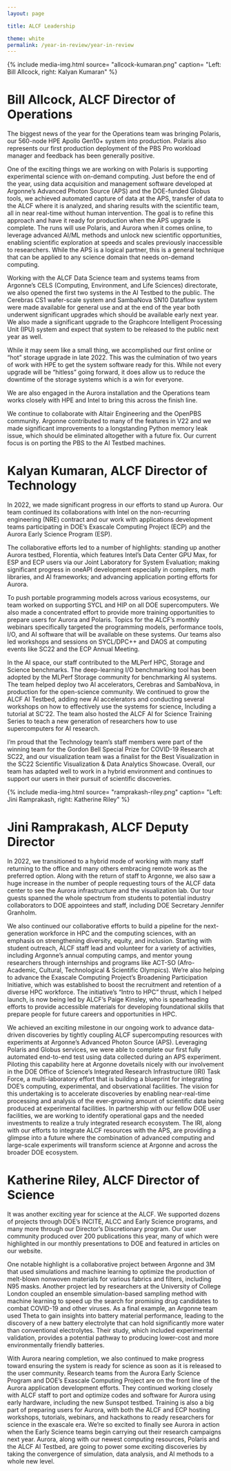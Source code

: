 ```yaml
---
layout: page

title: ALCF Leadership

theme: white
permalink: /year-in-review/year-in-review
---
```




{% include media-img.html
   source= "allcock-kumaran.png"
   caption= "Left: Bill Allcock, right: Kalyan Kumaran"
%}

# Bill Allcock, ALCF Director of Operations

The biggest news of the year for the Operations team was bringing Polaris, our 560-node HPE Apollo Gen10+ system into production. Polaris also represents our first production deployment of the PBS Pro workload manager and feedback has been generally positive.

One of the exciting things we are working on with Polaris is supporting experimental science with on-demand computing. Just before the end of the year, using data acquisition and management software developed at Argonne’s Advanced Photon Source (APS) and the DOE-funded Globus tools, we achieved automated capture of data at the APS, transfer of data to the ALCF where it is analyzed, and sharing results with the scientific team, all in near real-time without human intervention. The goal is to refine this approach and have it ready for production when the APS upgrade is complete. The runs will use Polaris, and Aurora when it comes online, to leverage advanced AI/ML methods and unlock new scientific opportunities, enabling scientific exploration at speeds and scales previously inaccessible to researchers.  While the APS is a logical partner, this is a general technique that can be applied to any science domain that needs on-demand computing.

Working with the ALCF Data Science team and systems teams from Argonne’s CELS (Computing, Environment, and Life Sciences) directorate, we also opened the first two systems in the AI Testbed to the public. The Cerebras CS1 wafer-scale system and SambaNova SN10 Dataflow system were made available for general use and at the end of the year both underwent significant upgrades which should be available early next year. We also made a significant upgrade to the Graphcore Intelligent Processing Unit (IPU) system and expect that system to be released to the public next year as well.

While it may seem like a small thing, we accomplished our first online or “hot” storage upgrade in late 2022. This was the culmination of two years of work with HPE to get the system software ready for this. While not every upgrade will be “hitless” going forward, it does allow us to reduce the downtime of the storage systems which is a win for everyone.

We are also engaged in the Aurora installation and the Operations team works closely with HPE and Intel to bring this across the finish line.

We continue to collaborate with Altair Engineering and the OpenPBS community. Argonne contributed to many of the features in V22 and we made significant improvements to a longstanding Python memory leak issue, which should be eliminated altogether with a future fix. Our current focus is on porting the PBS to the AI Testbed machines.



# Kalyan Kumaran, ALCF Director of Technology

In 2022, we made significant progress in our efforts to stand up Aurora. Our team continued its collaborations with Intel on the non-recurring engineering (NRE) contract and our work with applications development teams participating in DOE’s Exascale Computing Project (ECP) and the Aurora Early Science Program (ESP).

The collaborative efforts led to a number of highlights: standing up another Aurora testbed, Florentia, which features Intel’s Data Center GPU Max, for ESP and ECP users via our Joint Laboratory for System Evaluation; making significant progress in oneAPI development especially in compilers, math libraries, and AI frameworks; and advancing application porting efforts for Aurora.

To push portable programming models across various ecosystems, our team worked on supporting SYCL and HIP on all DOE supercomputers. We also made a concentrated effort to provide more training opportunities to prepare users for Aurora and Polaris. Topics for the ALCF’s monthly webinars specifically targeted the programming models, performance tools, I/O, and AI software that will be available on these systems. Our teams also led workshops and sessions on SYCL/DPC++ and DAOS at computing events like SC22 and the ECP Annual Meeting.

In the AI space, our staff contributed to the MLPerf HPC, Storage and Science benchmarks. The deep-learning I/O benchmarking tool has been adopted by the MLPerf Storage community for benchmarking AI systems. The team helped deploy two AI accelerators, Cerebras and SambaNova, in production for the open-science community. We continued to grow the ALCF AI Testbed, adding new AI accelerators and conducting several workshops on how to effectively use the systems for science, Including a tutorial at SC’22. The team also hosted the ALCF AI for Science Training Series to teach a new generation of researchers how to use supercomputers for AI research.

I’m proud that the Technology team’s staff members were part of the winning team for the Gordon Bell Special Prize for COVID-19 Research at SC22, and our visualization team was a finalist for the Best Visualization in the SC22 Scientific Visualization & Data Analytics Showcase. Overall, our team has adapted well to work in a hybrid environment and continues to support our users in their pursuit of scientific discoveries.



{% include media-img.html
   source= "ramprakash-riley.png"
   caption= "Left: Jini Ramprakash, right: Katherine Riley"
%}

# Jini Ramprakash, ALCF Deputy Director

In 2022, we transitioned to a hybrid mode of working with many staff returning to the office and many others embracing remote work as the preferred option. Along with the return of staff to Argonne, we also saw a huge increase in the number of people requesting tours of the ALCF data center to see the Aurora infrastructure and the visualization lab. Our tour guests spanned the whole spectrum from students to potential industry collaborators to DOE appointees and staff, including DOE Secretary Jennifer Granholm.

We also continued our collaborative efforts to build a pipeline for the next-generation workforce in HPC and the computing sciences, with an emphasis on strengthening diversity, equity, and inclusion. Starting with student outreach, ALCF staff lead and volunteer for a variety of activities, including Argonne’s annual computing camps, and mentor young researchers through internships and programs like ACT-SO (Afro-Academic, Cultural, Technological & Scientific Olympics). We’re also helping to advance the Exascale Computing Project’s Broadening Participation Initiative, which was established to boost the recruitment and retention of a diverse HPC workforce. The initiative’s “Intro to HPC” thrust, which I helped launch, is now being led by ALCF’s Paige Kinsley, who is spearheading efforts to provide accessible materials for developing foundational skills that prepare people for future careers and opportunities in HPC. 

We achieved an exciting milestone in our ongoing work to advance data-driven discoveries by tightly coupling ALCF supercomputing resources with experiments at Argonne’s Advanced Photon Source (APS). Leveraging Polaris and Globus services, we were able to complete our first fully automated end-to-end test using data collected during an APS experiment. Piloting this capability here at Argonne dovetails nicely with our involvement in the DOE Office of Science’s Integrated Research Infrastructure (IRI) Task Force, a multi-laboratory effort that is building a blueprint for integrating DOE’s computing, experimental, and observational facilities. The vision for this undertaking is to accelerate discoveries by enabling near-real-time processing and analysis of the ever-growing amount of scientific data being produced at experimental facilities. In partnership with our fellow DOE user facilities, we are working to identify operational gaps and the needed investments to realize a truly integrated research ecosystem. The IRI, along with our efforts to integrate ALCF resources with the APS, are providing a glimpse into a future where the combination of advanced computing and large-scale experiments will transform science at Argonne and across the broader DOE ecosystem.


# Katherine Riley, ALCF Director of Science

It was another exciting year for science at the ALCF. We supported dozens of projects through DOE’s INCITE, ALCC and Early Science programs, and many more through our Director’s Discretionary program. Our user community produced over 200 publications this year, many of which were highlighted in our monthly presentations to DOE and featured in articles on our website. 

One notable highlight is a collaborative project between Argonne and 3M that used simulations and machine learning to optimize the production of melt-blown nonwoven materials for various fabrics and filters, including N95 masks. Another project led by researchers at the University of College London coupled an ensemble simulation-based sampling method with machine learning to speed up the search for promising drug candidates to combat COVID-19 and other viruses. As a final example, an Argonne team used Theta to gain insights into battery material performance, leading to the discovery of a new battery electrolyte that can hold significantly more water than conventional electrolytes. Their study, which included experimental validation, provides a potential pathway to producing lower-cost and more environmentally friendly batteries.

With Aurora nearing completion, we also continued to make progress toward ensuring the system is ready for science as soon as it is released to the user community. Research teams from the Aurora Early Science Program and DOE’s Exascale Computing Project are on the front line of the Aurora application development efforts. They continued working closely with ALCF staff to port and optimize codes and software for Aurora using early hardware, including the new Sunspot testbed. Training is also a big part of preparing users for Aurora, with both the ALCF and ECP hosting workshops, tutorials, webinars, and hackathons to ready researchers for science in the exascale era. We’re so excited to finally see Aurora in action when the Early Science teams begin carrying out their research campaigns next year. Aurora, along with our newest computing resources, Polaris and the ALCF AI Testbed, are going to power some exciting discoveries by taking the convergence of simulation, data analysis, and AI methods to a whole new level. 
